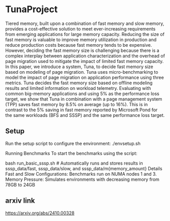 # TunaProject

Tiered memory, built upon a combination of fast memory and slow memory, provides a cost-effective solution to meet ever-increasing requirements from emerging applications for large memory capacity. Reducing the size of fast memory is valuable to improve memory utilization in production and reduce production costs because fast memory tends to be expensive. However, deciding the fast memory size is challenging because there is a complex interplay between application characterization and the overhead of page migration used to mitigate the impact of limited fast memory capacity. In this paper, we introduce a system, Tuna, to decide fast memory size based on modeling of page migration. Tuna uses micro-benchmarking to model the impact of page migration on application performance using three metrics. Tuna decides the fast memory size based on offline modeling results and limited information on workload telemetry. Evaluating with common big-memory applications and using 5% as the performance loss target, we show that Tuna in combination with a page management system (TPP) saves fast memory by 8.5% on average (up to 16%). This is in contrast to the 5% saving in fast memory reported by Microsoft Pond for the same workloads (BFS and SSSP) and the same performance loss target.

## Setup
Run the setup script to configure the environment:
./envsetup.sh

Running Benchmarks
To start the benchmarks using the script:

bash run_basic_sssp.sh  # Automatically runs and stores results in sssp_data/fast, sssp_data/slow, and sssp_data/m{memory_amount}
Details
Fast and Slow Configurations: Benchmarks run on NUMA nodes 1 and 3.
Memory Pressure: Simulates environments with decreasing memory from 78GB to 24GB

## arxiv link
https://arxiv.org/abs/2410.00328
